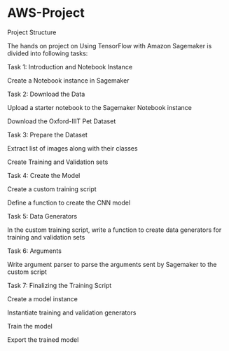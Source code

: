 # AWS-Project

Project Structure

The hands on project on Using TensorFlow with Amazon Sagemaker is divided into following tasks:

Task 1: Introduction and Notebook Instance


Create a Notebook instance in Sagemaker

Task 2: Download the Data


Upload a starter notebook to the Sagemaker Notebook instance

Download the Oxford-IIIT Pet Dataset

Task 3: Prepare the Dataset


Extract list of images along with their classes

Create Training and Validation sets

Task 4: Create the Model


Create a custom training script

Define a function to create the CNN model

Task 5: Data Generators

In the custom training script, write a function to create data generators for training and validation sets

Task 6: Arguments

Write argument parser to parse the arguments sent by Sagemaker to the custom script

Task 7: Finalizing the Training Script

Create a model instance

Instantiate training and validation generators

Train the model

Export the trained model


